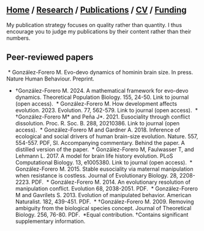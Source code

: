 ## [Home](https://mauriciogforero.github.io) / [Research](https://mauriciogforero.github.io/research) / [Publications](https://mauriciogforero.github.io/publications) / [CV](https://mauriciogforero.github.io/cv) / [Funding](https://mauriciogforero.github.io/funding)

My publication strategy focuses on quality rather than quantity. I thus encourage you to judge my publications by their content rather than their numbers.
​
## Peer-reviewed papers
​
​* González-Forero M. Evo-devo dynamics of hominin brain size. In press. Nature Human Behaviour. Preprint.
​
* †González-Forero M. 2024. A mathematical framework for evo-devo dynamics. Theoretical Population Biology. 155, 24-50. Link to journal (open access).
​
​* González-Forero M. How development affects evolution. 2023. Evolution. 77, 562-579. Link to journal (open access).
​
​* †González-Forero M* and Peña J*. 2021. Eusociality through conflict dissolution. Proc. R. Soc. B. 288, 20210386. Link to journal (open access).
​
​* González-Forero M and Gardner A. 2018. Inference of ecological and social drivers of human brain-size evolution. Nature. 557, 554-557. PDF, SI. Accompanying commentary. Behind the paper. A distilled version of the paper.
​
​* González-Forero M, Faulwasser T, and Lehmann L. 2017. A model for brain life history evolution. PLoS Computational Biology. 13, e1005380. Link to journal (open access).
​
​* González-Forero M. 2015. Stable eusociality via maternal manipulation when resistance is costless. Journal of Evolutionary Biology. 28, 2208-2223. PDF.
​
​* González-Forero M. 2014. An evolutionary resolution of manipulation conflict. Evolution 68, 2038-2051. PDF.
​
​* González-Forero M and Gavrilets S. 2013. Evolution of manipulated behavior. American Naturalist. 182, 439-451. PDF.
​
​* †González-Forero M. 2009. Removing ambiguity from the biological species concept. Journal of Theoretical Biology. 256, 76-80. PDF.
​
*Equal contribution.
†Contains significant supplementary information.
